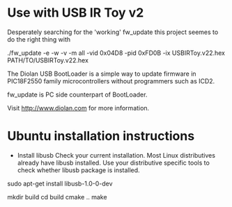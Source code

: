  
Use with USB IR Toy v2
======================
Desperately searching for the 'working' fw_update this project seemes to do the right thing with

./fw_update -e -w -v -m all -vid 0x04D8 -pid 0xFD0B -ix USBIRToy.v22.hex PATH/TO/USBIRToy.v22.hex

The Diolan USB BootLoader is a simple way to update firmware
in PIC18F2550 family microcontrollers without programmers such as ICD2.

fw_update is PC side counterpart of BootLoader.

Visit http://www.diolan.com for more information.


Ubuntu installation instructions
=====================================

- Install libusb
Check your current installation. Most Linux distributives already have
libusb installed. Use your distributive specific tools
to check whether libusb package is installed.

sudo apt-get install libusb-1.0-0-dev


mkdir build
cd build
cmake ..
make




